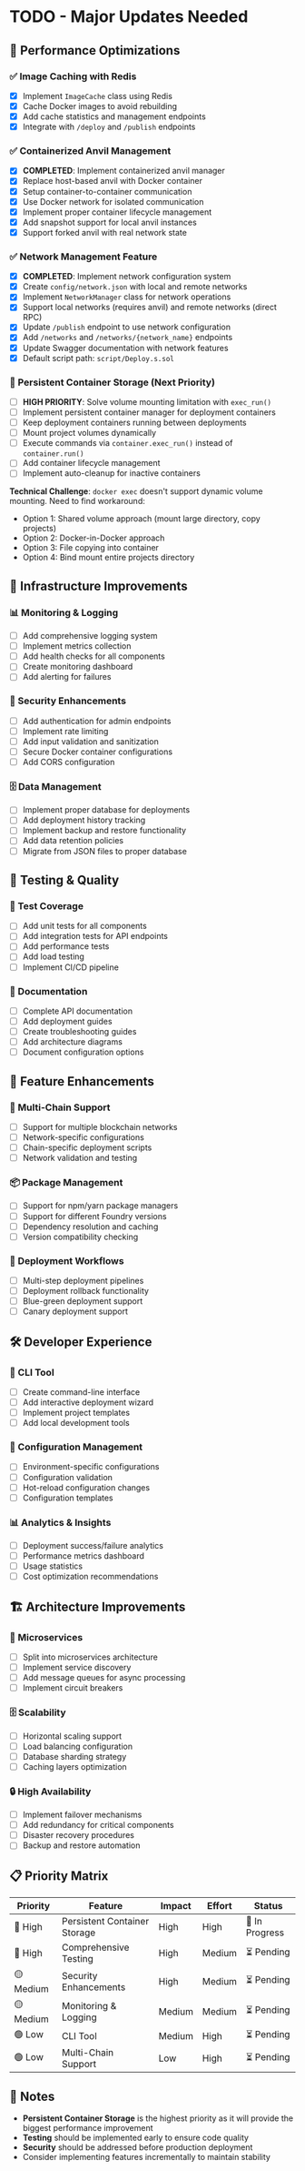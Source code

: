 # TODO - Major Updates Needed

## 🚀 Performance Optimizations

### ✅ Image Caching with Redis
- [x] Implement `ImageCache` class using Redis
- [x] Cache Docker images to avoid rebuilding
- [x] Add cache statistics and management endpoints
- [x] Integrate with `/deploy` and `/publish` endpoints

### ✅ Containerized Anvil Management
- [x] **COMPLETED**: Implement containerized anvil manager
- [x] Replace host-based anvil with Docker container
- [x] Setup container-to-container communication
- [x] Use Docker network for isolated communication
- [x] Implement proper container lifecycle management
- [x] Add snapshot support for local anvil instances
- [x] Support forked anvil with real network state

### ✅ Network Management Feature
- [x] **COMPLETED**: Implement network configuration system
- [x] Create `config/network.json` with local and remote networks
- [x] Implement `NetworkManager` class for network operations
- [x] Support local networks (requires anvil) and remote networks (direct RPC)
- [x] Update `/publish` endpoint to use network configuration
- [x] Add `/networks` and `/networks/{network_name}` endpoints
- [x] Update Swagger documentation with network features
- [x] Default script path: `script/Deploy.s.sol`

### 🔄 Persistent Container Storage (Next Priority)
- [ ] **HIGH PRIORITY**: Solve volume mounting limitation with `exec_run()`
- [ ] Implement persistent container manager for deployment containers
- [ ] Keep deployment containers running between deployments
- [ ] Mount project volumes dynamically
- [ ] Execute commands via `container.exec_run()` instead of `container.run()`
- [ ] Add container lifecycle management
- [ ] Implement auto-cleanup for inactive containers

**Technical Challenge**: `docker exec` doesn't support dynamic volume mounting. Need to find workaround:
- Option 1: Shared volume approach (mount large directory, copy projects)
- Option 2: Docker-in-Docker approach
- Option 3: File copying into container
- Option 4: Bind mount entire projects directory

## 🔧 Infrastructure Improvements

### 📊 Monitoring & Logging
- [ ] Add comprehensive logging system
- [ ] Implement metrics collection
- [ ] Add health checks for all components
- [ ] Create monitoring dashboard
- [ ] Add alerting for failures

### 🔐 Security Enhancements
- [ ] Add authentication for admin endpoints
- [ ] Implement rate limiting
- [ ] Add input validation and sanitization
- [ ] Secure Docker container configurations
- [ ] Add CORS configuration

### 🗄️ Data Management
- [ ] Implement proper database for deployments
- [ ] Add deployment history tracking
- [ ] Implement backup and restore functionality
- [ ] Add data retention policies
- [ ] Migrate from JSON files to proper database

## 🧪 Testing & Quality

### 🧪 Test Coverage
- [ ] Add unit tests for all components
- [ ] Add integration tests for API endpoints
- [ ] Add performance tests
- [ ] Add load testing
- [ ] Implement CI/CD pipeline

### 📝 Documentation
- [ ] Complete API documentation
- [ ] Add deployment guides
- [ ] Create troubleshooting guides
- [ ] Add architecture diagrams
- [ ] Document configuration options

## 🚀 Feature Enhancements

### 🔗 Multi-Chain Support
- [ ] Support for multiple blockchain networks
- [ ] Network-specific configurations
- [ ] Chain-specific deployment scripts
- [ ] Network validation and testing

### 📦 Package Management
- [ ] Support for npm/yarn package managers
- [ ] Support for different Foundry versions
- [ ] Dependency resolution and caching
- [ ] Version compatibility checking

### 🔄 Deployment Workflows
- [ ] Multi-step deployment pipelines
- [ ] Deployment rollback functionality
- [ ] Blue-green deployment support
- [ ] Canary deployment support

## 🛠️ Developer Experience

### 🎯 CLI Tool
- [ ] Create command-line interface
- [ ] Add interactive deployment wizard
- [ ] Implement project templates
- [ ] Add local development tools

### 🔧 Configuration Management
- [ ] Environment-specific configurations
- [ ] Configuration validation
- [ ] Hot-reload configuration changes
- [ ] Configuration templates

### 📊 Analytics & Insights
- [ ] Deployment success/failure analytics
- [ ] Performance metrics dashboard
- [ ] Usage statistics
- [ ] Cost optimization recommendations

## 🏗️ Architecture Improvements

### 🔄 Microservices
- [ ] Split into microservices architecture
- [ ] Implement service discovery
- [ ] Add message queues for async processing
- [ ] Implement circuit breakers

### 🗄️ Scalability
- [ ] Horizontal scaling support
- [ ] Load balancing configuration
- [ ] Database sharding strategy
- [ ] Caching layers optimization

### 🔒 High Availability
- [ ] Implement failover mechanisms
- [ ] Add redundancy for critical components
- [ ] Disaster recovery procedures
- [ ] Backup and restore automation

## 📋 Priority Matrix

| Priority | Feature | Impact | Effort | Status |
|----------|---------|--------|--------|--------|
| 🔴 High | Persistent Container Storage | High | High | 🔄 In Progress |
| 🔴 High | Comprehensive Testing | High | Medium | ⏳ Pending |
| 🟡 Medium | Security Enhancements | High | Medium | ⏳ Pending |
| 🟡 Medium | Monitoring & Logging | Medium | Medium | ⏳ Pending |
| 🟢 Low | CLI Tool | Medium | High | ⏳ Pending |
| 🟢 Low | Multi-Chain Support | Low | High | ⏳ Pending |

## 📝 Notes

- **Persistent Container Storage** is the highest priority as it will provide the biggest performance improvement
- **Testing** should be implemented early to ensure code quality
- **Security** should be addressed before production deployment
- Consider implementing features incrementally to maintain stability
